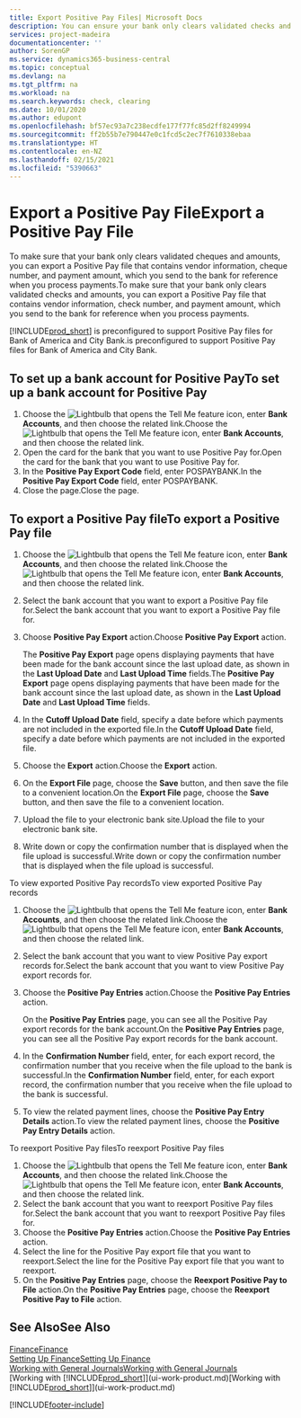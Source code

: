 ```yaml
---
title: Export Positive Pay Files| Microsoft Docs
description: You can ensure your bank only clears validated checks and amounts by exporting a Positive Pay file that contains vendor and payment information.
services: project-madeira
documentationcenter: ''
author: SorenGP
ms.service: dynamics365-business-central
ms.topic: conceptual
ms.devlang: na
ms.tgt_pltfrm: na
ms.workload: na
ms.search.keywords: check, clearing
ms.date: 10/01/2020
ms.author: edupont
ms.openlocfilehash: bf57ec93a7c238ecdfe177f77fc85d2ff8249994
ms.sourcegitcommit: ff2b55b7e790447e0c1fcd5c2ec7f7610338ebaa
ms.translationtype: HT
ms.contentlocale: en-NZ
ms.lasthandoff: 02/15/2021
ms.locfileid: "5390663"
---
```

# <a name="export-a-positive-pay-file"></a><span data-ttu-id="b6713-103">Export a Positive Pay File</span><span class="sxs-lookup"><span data-stu-id="b6713-103">Export a Positive Pay File</span></span>
<span data-ttu-id="b6713-104">To make sure that your bank only clears validated cheques and amounts, you can export a Positive Pay file that contains vendor information, cheque number, and payment amount, which you send to the bank for reference when you process payments.</span><span class="sxs-lookup"><span data-stu-id="b6713-104">To make sure that your bank only clears validated checks and amounts, you can export a Positive Pay file that contains vendor information, check number, and payment amount, which you send to the bank for reference when you process payments.</span></span>

[!INCLUDE[prod_short](includes/prod_short.md)] <span data-ttu-id="b6713-105">is preconfigured to support Positive Pay files for Bank of America and City Bank.</span><span class="sxs-lookup"><span data-stu-id="b6713-105">is preconfigured to support Positive Pay files for Bank of America and City Bank.</span></span>

## <a name="to-set-up-a-bank-account-for-positive-pay"></a><span data-ttu-id="b6713-106">To set up a bank account for Positive Pay</span><span class="sxs-lookup"><span data-stu-id="b6713-106">To set up a bank account for Positive Pay</span></span>
1. <span data-ttu-id="b6713-107">Choose the ![Lightbulb that opens the Tell Me feature](media/ui-search/search_small.png "Tell me what you want to do") icon, enter **Bank Accounts**, and then choose the related link.</span><span class="sxs-lookup"><span data-stu-id="b6713-107">Choose the ![Lightbulb that opens the Tell Me feature](media/ui-search/search_small.png "Tell me what you want to do") icon, enter **Bank Accounts**, and then choose the related link.</span></span>
2. <span data-ttu-id="b6713-108">Open the card for the bank that you want to use Positive Pay for.</span><span class="sxs-lookup"><span data-stu-id="b6713-108">Open the card for the bank that you want to use Positive Pay for.</span></span>
3. <span data-ttu-id="b6713-109">In the **Positive Pay Export Code** field, enter POSPAYBANK.</span><span class="sxs-lookup"><span data-stu-id="b6713-109">In the **Positive Pay Export Code** field, enter POSPAYBANK.</span></span>
4. <span data-ttu-id="b6713-110">Close the page.</span><span class="sxs-lookup"><span data-stu-id="b6713-110">Close the page.</span></span>

## <a name="to-export-a-positive-pay-file"></a><span data-ttu-id="b6713-111">To export a Positive Pay file</span><span class="sxs-lookup"><span data-stu-id="b6713-111">To export a Positive Pay file</span></span>
1. <span data-ttu-id="b6713-112">Choose the ![Lightbulb that opens the Tell Me feature](media/ui-search/search_small.png "Tell me what you want to do") icon, enter **Bank Accounts**, and then choose the related link.</span><span class="sxs-lookup"><span data-stu-id="b6713-112">Choose the ![Lightbulb that opens the Tell Me feature](media/ui-search/search_small.png "Tell me what you want to do") icon, enter **Bank Accounts**, and then choose the related link.</span></span>
2. <span data-ttu-id="b6713-113">Select the bank account that you want to export a Positive Pay file for.</span><span class="sxs-lookup"><span data-stu-id="b6713-113">Select the bank account that you want to export a Positive Pay file for.</span></span>
3. <span data-ttu-id="b6713-114">Choose **Positive Pay Export** action.</span><span class="sxs-lookup"><span data-stu-id="b6713-114">Choose **Positive Pay Export** action.</span></span>

    <span data-ttu-id="b6713-115">The **Positive Pay Export** page opens displaying payments that have been made for the bank account since the last upload date, as shown in the **Last Upload Date** and **Last Upload Time** fields.</span><span class="sxs-lookup"><span data-stu-id="b6713-115">The **Positive Pay Export** page opens displaying payments that have been made for the bank account since the last upload date, as shown in the **Last Upload Date** and **Last Upload Time** fields.</span></span>
4. <span data-ttu-id="b6713-116">In the **Cutoff Upload Date** field, specify a date before which payments are not included in the exported file.</span><span class="sxs-lookup"><span data-stu-id="b6713-116">In the **Cutoff Upload Date** field, specify a date before which payments are not included in the exported file.</span></span>
5. <span data-ttu-id="b6713-117">Choose the **Export** action.</span><span class="sxs-lookup"><span data-stu-id="b6713-117">Choose the **Export** action.</span></span>
6. <span data-ttu-id="b6713-118">On the **Export File** page, choose the **Save** button, and then save the file to a convenient location.</span><span class="sxs-lookup"><span data-stu-id="b6713-118">On the **Export File** page, choose the **Save** button, and then save the file to a convenient location.</span></span>
7. <span data-ttu-id="b6713-119">Upload the file to your electronic bank site.</span><span class="sxs-lookup"><span data-stu-id="b6713-119">Upload the file to your electronic bank site.</span></span>
8. <span data-ttu-id="b6713-120">Write down or copy the confirmation number that is displayed when the file upload is successful.</span><span class="sxs-lookup"><span data-stu-id="b6713-120">Write down or copy the confirmation number that is displayed when the file upload is successful.</span></span>

<span data-ttu-id="b6713-121">To view exported Positive Pay records</span><span class="sxs-lookup"><span data-stu-id="b6713-121">To view exported Positive Pay records</span></span>

1. <span data-ttu-id="b6713-122">Choose the ![Lightbulb that opens the Tell Me feature](media/ui-search/search_small.png "Tell me what you want to do") icon, enter **Bank Accounts**, and then choose the related link.</span><span class="sxs-lookup"><span data-stu-id="b6713-122">Choose the ![Lightbulb that opens the Tell Me feature](media/ui-search/search_small.png "Tell me what you want to do") icon, enter **Bank Accounts**, and then choose the related link.</span></span>
2. <span data-ttu-id="b6713-123">Select the bank account that you want to view Positive Pay export records for.</span><span class="sxs-lookup"><span data-stu-id="b6713-123">Select the bank account that you want to view Positive Pay export records for.</span></span>
3. <span data-ttu-id="b6713-124">Choose the **Positive Pay Entries** action.</span><span class="sxs-lookup"><span data-stu-id="b6713-124">Choose the **Positive Pay Entries** action.</span></span>

    <span data-ttu-id="b6713-125">On the **Positive Pay Entries** page, you can see all the Positive Pay export records for the bank account.</span><span class="sxs-lookup"><span data-stu-id="b6713-125">On the **Positive Pay Entries** page, you can see all the Positive Pay export records for the bank account.</span></span>
4. <span data-ttu-id="b6713-126">In the **Confirmation Number** field, enter, for each export record, the confirmation number that you receive when the file upload to the bank is successful.</span><span class="sxs-lookup"><span data-stu-id="b6713-126">In the **Confirmation Number** field, enter, for each export record, the confirmation number that you receive when the file upload to the bank is successful.</span></span>
5. <span data-ttu-id="b6713-127">To view the related payment lines, choose the **Positive Pay Entry Details** action.</span><span class="sxs-lookup"><span data-stu-id="b6713-127">To view the related payment lines, choose the **Positive Pay Entry Details** action.</span></span>

<span data-ttu-id="b6713-128">To reexport Positive Pay files</span><span class="sxs-lookup"><span data-stu-id="b6713-128">To reexport Positive Pay files</span></span>

1. <span data-ttu-id="b6713-129">Choose the ![Lightbulb that opens the Tell Me feature](media/ui-search/search_small.png "Tell me what you want to do") icon, enter **Bank Accounts**, and then choose the related link.</span><span class="sxs-lookup"><span data-stu-id="b6713-129">Choose the ![Lightbulb that opens the Tell Me feature](media/ui-search/search_small.png "Tell me what you want to do") icon, enter **Bank Accounts**, and then choose the related link.</span></span>
2. <span data-ttu-id="b6713-130">Select the bank account that you want to reexport Positive Pay files for.</span><span class="sxs-lookup"><span data-stu-id="b6713-130">Select the bank account that you want to reexport Positive Pay files for.</span></span>
3. <span data-ttu-id="b6713-131">Choose the **Positive Pay Entries** action.</span><span class="sxs-lookup"><span data-stu-id="b6713-131">Choose the **Positive Pay Entries** action.</span></span>
4. <span data-ttu-id="b6713-132">Select the line for the Positive Pay export file that you want to reexport.</span><span class="sxs-lookup"><span data-stu-id="b6713-132">Select the line for the Positive Pay export file that you want to reexport.</span></span>
5. <span data-ttu-id="b6713-133">On the **Positive Pay Entries** page, choose the **Reexport Positive Pay to File** action.</span><span class="sxs-lookup"><span data-stu-id="b6713-133">On the **Positive Pay Entries** page, choose the **Reexport Positive Pay to File** action.</span></span>

## <a name="see-also"></a><span data-ttu-id="b6713-134">See Also</span><span class="sxs-lookup"><span data-stu-id="b6713-134">See Also</span></span>
[<span data-ttu-id="b6713-135">Finance</span><span class="sxs-lookup"><span data-stu-id="b6713-135">Finance</span></span>](finance.md)  
[<span data-ttu-id="b6713-136">Setting Up Finance</span><span class="sxs-lookup"><span data-stu-id="b6713-136">Setting Up Finance</span></span>](finance-setup-finance.md)  
[<span data-ttu-id="b6713-137">Working with General Journals</span><span class="sxs-lookup"><span data-stu-id="b6713-137">Working with General Journals</span></span>](ui-work-general-journals.md)  
<span data-ttu-id="b6713-138">[Working with [!INCLUDE[prod_short](includes/prod_short.md)]](ui-work-product.md)</span><span class="sxs-lookup"><span data-stu-id="b6713-138">[Working with [!INCLUDE[prod_short](includes/prod_short.md)]](ui-work-product.md)</span></span>


[!INCLUDE[footer-include](includes/footer-banner.md)]
